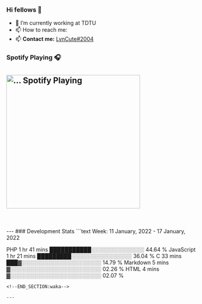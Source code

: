 ### Hi fellows 👋

- 🔭 I’m currently working at TDTU
- 📫 How to reach me: 
- 📫 **Contact me:** [LynCute#2004](https://discordapp.com/users/573805531773272064)


### Spotify Playing 🎧
[<img src="https://spotify-readme-git-master-maoleng.vercel.app/api/spotify-playing" alt="... Spotify Playing" width="350" />](https://open.spotify.com/user/...)
---
<br>
<br>
---
### Development Stats
<!--START_SECTION:waka-->
```text
Week: 11 January, 2022 - 17 January, 2022

PHP          1 hr 41 mins    ███████████░░░░░░░░░░░░░░   44.64 % 
JavaScript   1 hr 21 mins    █████████░░░░░░░░░░░░░░░░   36.04 % 
C            33 mins         ███▓░░░░░░░░░░░░░░░░░░░░░   14.79 % 
Markdown     5 mins          ▓░░░░░░░░░░░░░░░░░░░░░░░░   02.26 % 
HTML         4 mins          ▓░░░░░░░░░░░░░░░░░░░░░░░░   02.07 % 
```
<!--END_SECTION:waka-->

---
